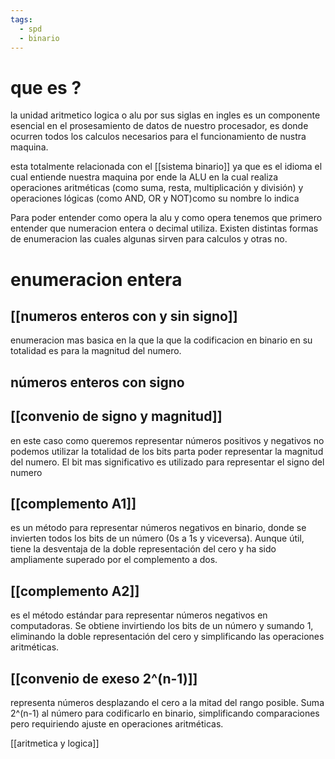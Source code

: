 ```yaml
---
tags:
  - spd
  - binario
---
```

# que es ?

la unidad aritmetico logica o alu por sus siglas en ingles es un componente esencial en el prosesamiento de datos de nuestro procesador, es donde ocurren todos los calculos necesarios para el funcionamiento de nustra maquina.

esta totalmente relacionada con el [[sistema binario]] ya que es el idioma el cual entiende nuestra maquina por ende la ALU en la cual realiza operaciones aritméticas (como suma, resta, multiplicación y división) y operaciones lógicas (como AND, OR y NOT)como su nombre lo indica

Para poder entender como opera la alu y como opera tenemos que primero entender que numeracion entera o decimal utiliza. Existen distintas formas de enumeracion las cuales algunas sirven para calculos y otras no.

# enumeracion entera

## **[[numeros enteros con y sin signo]]**

enumeracion mas basica en la que la que la codificacion en binario en su totalidad es para la magnitud del numero.

## **números enteros con signo**

## **[[convenio de signo y magnitud]]**

en este caso como queremos representar números positivos y negativos no podemos utilizar la totalidad de los bits parta poder representar la magnitud del numero. El bit mas significativo es utilizado para representar el signo del numero

## **[[complemento A1]]**

es un método para representar números negativos en binario, donde se invierten todos los bits de un número (0s a 1s y viceversa). Aunque útil, tiene la desventaja de la doble representación del cero y ha sido ampliamente superado por el complemento a dos.

## **[[complemento A2]]** 

es el método estándar para representar números negativos en computadoras. Se obtiene invirtiendo los bits de un número y sumando 1, eliminando la doble representación del cero y simplificando las operaciones aritméticas.

## **[[convenio de exeso 2^(n-1)]]**

representa números desplazando el cero a la mitad del rango posible. Suma 2^(n-1) al número para codificarlo en binario, simplificando comparaciones pero requiriendo ajuste en operaciones aritméticas.

[[aritmetica y logica]]